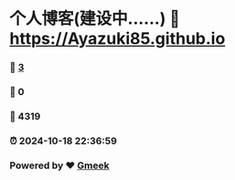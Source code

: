 # 个人博客(建设中......) :link: https://Ayazuki85.github.io 
### :page_facing_up: [3](https://Ayazuki85.github.io/tag.html) 
### :speech_balloon: 0 
### :hibiscus: 4319 
### :alarm_clock: 2024-10-18 22:36:59 
### Powered by :heart: [Gmeek](https://github.com/Meekdai/Gmeek)
